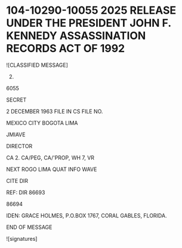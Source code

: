 # 104-10290-10055 2025 RELEASE UNDER THE PRESIDENT JOHN F. KENNEDY ASSASSINATION RECORDS ACT OF 1992

![CLASSIFIED MESSAGE]

2. 
6055

SECRET

2 DECEMBER 1963 FILE IN CS FILE NO.

MEXICO CITY BOGOTA LIMA

JMIAVE

DIRECTOR

CA 2. CA/PEG, CA/'PROP, WH 7, VR

NEXT ROGO LIMA QUAT INFO WAVE

CITE DIR

REF: DIR 86693

86694

IDEN: GRACE HOLMES, P.O.BOX 1767, CORAL GABLES, FLORIDA.

END OF MESSAGE

![signatures]
